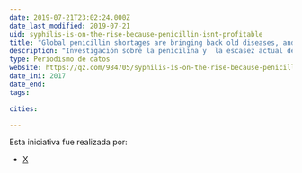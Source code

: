 ```yaml
---
date: 2019-07-21T23:02:24.000Z
date_last_modified: 2019-07-21
uid: syphilis-is-on-the-rise-because-penicillin-isnt-profitable
title: "Global penicillin shortages are bringing back old diseases, and creating new, deadlier ones"
description: "Investigación sobre la penicilina y  la escasez actual del medicamento esta recuperando viejas enfermedades y creando otras."
type: Periodismo de datos
website: https://qz.com/984705/syphilis-is-on-the-rise-because-penicillin-isnt-profitable/
date_ini: 2017
date_end: 
tags:

cities: 

---
```


Esta iniciativa fue realizada por:

- [X](/i/quartz.html)
